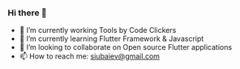 ### Hi there 👋

- 🔭 I’m currently working Tools by Code Clickers
- 🌱 I’m currently learning Flutter Framework & Javascript
- 👯 I’m looking to collaborate on Open source Flutter applications
- 📫 How to reach me: siubaiev@gmail.com
